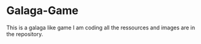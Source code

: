 # Galaga-Game
This is a galaga like game I am coding all the ressources and images are in the repository.
